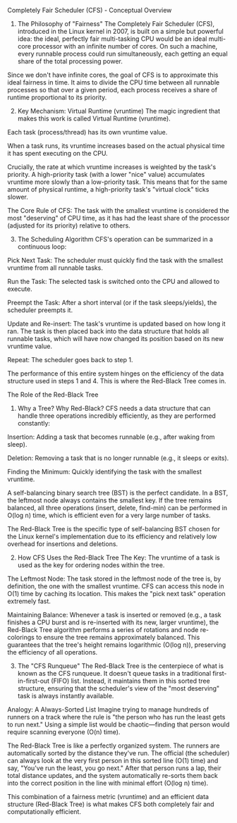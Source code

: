 Completely Fair Scheduler (CFS) - Conceptual Overview
1. The Philosophy of "Fairness"
The Completely Fair Scheduler (CFS), introduced in the Linux kernel in 2007, is built on a simple but powerful idea: the ideal, perfectly fair multi-tasking CPU would be an ideal multi-core processor with an infinite number of cores. On such a machine, every runnable process could run simultaneously, each getting an equal share of the total processing power.

Since we don't have infinite cores, the goal of CFS is to approximate this ideal fairness in time. It aims to divide the CPU time between all runnable processes so that over a given period, each process receives a share of runtime proportional to its priority.

2. Key Mechanism: Virtual Runtime (vruntime)
The magic ingredient that makes this work is called Virtual Runtime (vruntime).

Each task (process/thread) has its own vruntime value.

When a task runs, its vruntime increases based on the actual physical time it has spent executing on the CPU.

Crucially, the rate at which vruntime increases is weighted by the task's priority. A high-priority task (with a lower "nice" value) accumulates vruntime more slowly than a low-priority task. This means that for the same amount of physical runtime, a high-priority task's "virtual clock" ticks slower.

The Core Rule of CFS: The task with the smallest vruntime is considered the most "deserving" of CPU time, as it has had the least share of the processor (adjusted for its priority) relative to others.

3. The Scheduling Algorithm
CFS's operation can be summarized in a continuous loop:

Pick Next Task: The scheduler must quickly find the task with the smallest vruntime from all runnable tasks.

Run the Task: The selected task is switched onto the CPU and allowed to execute.

Preempt the Task: After a short interval (or if the task sleeps/yields), the scheduler preempts it.

Update and Re-insert: The task's vruntime is updated based on how long it ran. The task is then placed back into the data structure that holds all runnable tasks, which will have now changed its position based on its new vruntime value.

Repeat: The scheduler goes back to step 1.

The performance of this entire system hinges on the efficiency of the data structure used in steps 1 and 4. This is where the Red-Black Tree comes in.

The Role of the Red-Black Tree
1. Why a Tree? Why Red-Black?
CFS needs a data structure that can handle three operations incredibly efficiently, as they are performed constantly:

Insertion: Adding a task that becomes runnable (e.g., after waking from sleep).

Deletion: Removing a task that is no longer runnable (e.g., it sleeps or exits).

Finding the Minimum: Quickly identifying the task with the smallest vruntime.

A self-balancing binary search tree (BST) is the perfect candidate. In a BST, the leftmost node always contains the smallest key. If the tree remains balanced, all three operations (insert, delete, find-min) can be performed in O(log n) time, which is efficient even for a very large number of tasks.

The Red-Black Tree is the specific type of self-balancing BST chosen for the Linux kernel's implementation due to its efficiency and relatively low overhead for insertions and deletions.

2. How CFS Uses the Red-Black Tree
The Key: The vruntime of a task is used as the key for ordering nodes within the tree.

The Leftmost Node: The task stored in the leftmost node of the tree is, by definition, the one with the smallest vruntime. CFS can access this node in O(1) time by caching its location. This makes the "pick next task" operation extremely fast.

Maintaining Balance: Whenever a task is inserted or removed (e.g., a task finishes a CPU burst and is re-inserted with its new, larger vruntime), the Red-Black Tree algorithm performs a series of rotations and node re-colorings to ensure the tree remains approximately balanced. This guarantees that the tree's height remains logarithmic (O(log n)), preserving the efficiency of all operations.

3. The "CFS Runqueue"
The Red-Black Tree is the centerpiece of what is known as the CFS runqueue. It doesn't queue tasks in a traditional first-in-first-out (FIFO) list. Instead, it maintains them in this sorted tree structure, ensuring that the scheduler's view of the "most deserving" task is always instantly available.

Analogy: A Always-Sorted List
Imagine trying to manage hundreds of runners on a track where the rule is "the person who has run the least gets to run next." Using a simple list would be chaotic—finding that person would require scanning everyone (O(n) time).

The Red-Black Tree is like a perfectly organized system. The runners are automatically sorted by the distance they've run. The official (the scheduler) can always look at the very first person in this sorted line (O(1) time) and say, "You've run the least, you go next." After that person runs a lap, their total distance updates, and the system automatically re-sorts them back into the correct position in the line with minimal effort (O(log n) time).

This combination of a fairness metric (vruntime) and an efficient data structure (Red-Black Tree) is what makes CFS both completely fair and computationally efficient.
